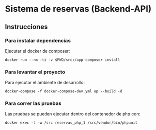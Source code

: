 # Sistema de reservas (Backend-API)
## Instrucciones
### Para instalar dependencias

Ejecutar el docker de composer:

```
docker run --rm -ti -v $PWD/src:/app composer install 
```

### Para levantar el proyecto

Para ejecutar el ambiente de desarrollo:

```
docker-compose -f docker-compose-dev.yml up --build -d
```

### Para correr las pruebas

Las pruebas se pueden ejecutar dentro del contenedor de php con:

```
docker exec -t -w /src reservas_php_1 /src/vendor/bin/phpunit
```